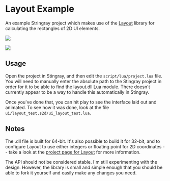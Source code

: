 Layout Example
==============

An example Stringray project which makes use of the
[Layout](https://github.com/randrew/layout) library for calculating the
rectangles of 2D UI elements.

![](https://raw.githubusercontent.com/wiki/randrew/layoutexample/ui_screenshot_1.png)

![](https://raw.githubusercontent.com/wiki/randrew/layoutexample/ui_anim_small.gif)

Usage
-----

Open the project in Stingray, and then edit the `script/lua/project.lua` file.
You will need to manually enter the absolute path to the Stingray project in
order for it to be able to find the layout.dll Lua module. There doesn't
currently appear to be a way to handle this automatically in Stingray.

Once you've done that, you can hit play to see the interface laid out and
animated. To see how it was done, look at the file
`ui/layout_test.s2d/ui_layout_test.lua`.

Notes
-----

The .dll file is built for 64-bit. It's also possible to build it for 32-bit,
and to configure Layout to use either integers or floating point for 2D
coordinates -- take a look at the [project page for
Layout](https://github.com/randrew/layout) for more information.

The API should not be considered stable. I'm still experimenting with the
design. However, the library is small and simple enough that you should be able
to fork it yourself and easily make any changes you need.
